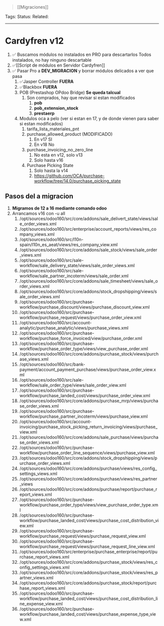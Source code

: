 > [[Migraciones]]

Tags: 
Status: 
Related: 

___

# Cardyfren v12

1. ✅ Buscamos módulos no instalados en PRO para descartarlos
	 Todos instalados, no hay ninguno descartable
2. ✅[[Script de módulos en Servidor Cardyfren]]
3. ✅ Pasar Pro a **DEV_MIGRACION** y borrar módulos delicados a ver que pasa
	1. ✅Jasper Controller **FUERA**
	2. ✅Blackbox **FUERA**
	3. POB (Prestashop OPdoo Bridge) **Se queda talcual**
		1. Son comprados, hay que revisar si estan modificados
			1. **pob**
			2. **pob_extension_stock**
			3. **prestaerp**
	4. Modulos oca a pelo (ver si estan en 17, y de donde vienen para saber si estan modificados)
		1. tarifa_lista_materiales_pnt
		2. purchase_allowed_product (MODIFICADO)
			1. En v17 SI
			2. En v18 No
		3. purchase_invoicing_no_zero_line
			1. No esta en v12, solo v13
			2. Solo hasta v16
		4. Purchase Picking State
			1. Solo hasta la v14
			2. https://github.com/OCA/purchase-workflow/tree/14.0/purchase_picking_state


## Pasos del a migracion
1. **Migramos de 12 a 16 mediante comando odoo**
2. Arrancamos v16 con -u all
	1.  /opt/sources/odoo160/src/core/addons/sale_delivert_state/views/sale_order_views.xml
	2. /opt/sources/odoo160/src/enterprise/account_reports/views/res_company_views.xml
	3. /opt/sources/odoo160/src/l10n-spain/l10n_es_aeat/views/res_company_view.xml
	4. /opt/sources/odoo160/src/core/addons/sale_stock/views/sale_order_views.xml
	5. /opt/sources/odoo160/src/sale-workflow/sale_delivery_state/views/sale_order_views.xml
	6. /opt/sources/odoo160/src/sale-workflow/sale_partner_incoterm/views/sale_order.xml
	7. /opt/sources/odoo160/src/core/addons/sale_timesheet/views/sale_order_views.xml
	8. /opt/sources/odoo160/src/core/addons/stock_dropshipping/views/sale_order_views.xml
	9. /opt/sources/odoo160/src/purchase-workflow/purchase_discount/views/purchase_discount_view.xml
	10. /opt/sources/odoo160/src/purchase-workflow/purchase_request/views/purchase_order_view.xml
	11. /opt/sources/odoo160/src/account-analytic/purchase_analytic/views/purchase_views.xml
	12. /opt/sources/odoo160/src/purchase-workflow/purchase_force_invoiced/view/purchase_order.xml
	13. /opt/sources/odoo160/src/purchase-workflow/purchase_order_type/views/view_purchase_order.xml
	14. /opt/sources/odoo160/src/core/addons/purchase_stock/views/purchase_views.xml
	15. /opt/sources/odoo160/src/bank-payment/account_payment_purchase/views/purchase_order_view.xml
	16. /opt/sources/odoo160/src/sale-workflow/sale_order_type/views/sale_order_view.xml
	17. /opt/sources/odoo160/src/purchase-workflow/purchase_landed_cost/views/purchase_order_view.xml
	18. /opt/sources/odoo160/src/core/addons/purchase_mrp/views/purchase_order_views.xml
	19. /opt/sources/odoo160/src/purchase-workflow/purchase_partner_incoterm/views/purchase_view.xml
	20. /opt/sources/odoo160/src/account-invoicing/purchase_stock_picking_return_invoicing/views/purchase_view.xml
	21. /opt/sources/odoo160/src/core/addons/sale_purchase/views/purchase_order_views.xml
	22. /opt/sources/odoo160/src/purchase-workflow/purchase_order_line_sequence/views/purchase_view.xml
	23. /opt/sources/odoo160/src/core/addons/stock_dropshipping/views/purchase_order_views.xml
	24. /opt/sources/odoo160/src/core/addons/purchase/views/res_config_settings_views.xml
	25. /opt/sources/odoo160/src/core/addons/purchase/views/res_partner_views
	26. /opt/sources/odoo160/src/core/addons/purchase/report/purchase_report_views.xml
	27. /opt/sources/odoo160/src/purchase-workflow/purchase_order_type/views/view_purchase_order_type.xml
	28. /opt/sources/odoo160/src/purchase-workflow/purchase_landed_cost/views/purchase_cost_distribution_view.xml
	29. /opt/sources/odoo160/src/purchase-workflow/purchase_request/views/purchase_request_view.xml
	30. /opt/sources/odoo160/src/purchase-workflow/purchase_request/views/purchase_request_line_view.xml
	31. /opt/sources/odoo160/src/enterprise/purchase_enterprise/report/purchase_report_views.xml
	32. /opt/sources/odoo160/src/core/addons/purchase_stock/views/res_config_settings_views.xml
	33. /opt/sources/odoo160/src/core/addons/purchase_stock/views/res_partner_views.xml
	34. /opt/sources/odoo160/src/core/addons/purchase_stock/report/purchase_report_views.xml
	35. /opt/sources/odoo160/src/purchase-workflow/purchase_landed_cost/views/purchase_cost_distribution_line_expense_view.xml
	36. /opt/sources/odoo160/src/purchase-workflow/purchase_landed_cost/views/purchase_expense_type_view.xml